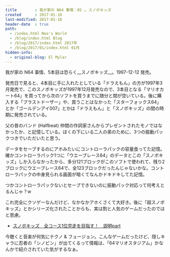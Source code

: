 ```yaml
---
title        : 我が家の N64 事情：05 … スノボキッズ
created      : 2017-01-16
last-modified: 2017-01-16
header-date  : true
path:
  - /index.html Neo's World
  - /blog/index.html Blog
  - /blog/2017/index.html 2017年
  - /blog/2017/01/index.html 01月
hidden-info:
  - original-blog: El Mylar
---
```


我が家の N64 事情、5本目は恐らく__スノボキッズ__。1997-12-12 発売。

発売日で見ると、4本目に手に入れたとしている「ドラえもん」の方が1997年3月発売で、このスノボキッズが1997年12月発売なので、3本目となる「マリオカート64」を買ってから次のソフトを買うまでに随分と間が空いている。後に購入する「ブラストドーザー」や、買うことはなかった「スターフォックス64」とか「ゴールデンアイ007」とかは「ドラえもん」と「スノボキッズ」の間の時期に発売されている。

父の昔のバンド (Halfbeat) 仲間の作詞家さんからプレゼントされたモノではなかったか、と記憶している。ぼくの下にいる二人の弟のために、3つの振動パックつきでいただいたと思う。

データをセーブするのにアホみたいにコントローラパックの容量食ってた記憶。確かコントローラパック1つに「ウエーブレース64」のデータとこの「スノボキッズ」しか入らなかったから、多分121ブロックがこのソフトで使われて、残り2ブロックにウエーブレース64で、全123ブロックだったんじゃないかな。コントローラパックの中身見られる画面が暗くてなんかドキドキしてた記憶。

つかコントローラパックないとセーブできないのに振動パック対応って何考えとるんじゃ？w

これ完全にクソゲーなんだけど、なかなかアホくさくて大好き。後に「超スノボキッズ」とかシリーズ化されたことからも、実は割と人気のゲームだったのではと思慮。

- [スノボキッズ　全コース1位完走を目指す！　説明part](https://youtube.com/watch?v=8HCFRw4HbCc)

今聴くと音楽が何気にテクノ & フュージョン。こんなゲームだったけど、隠しキャラに忍者の「シノビン」が出てくるって情報は、「64マリオスタジアム」かなんかで紹介されていた気がするなぁ。
